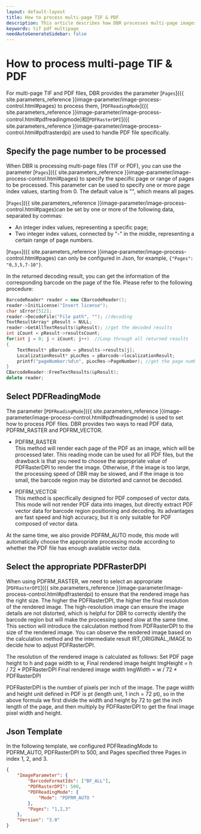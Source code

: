 ```yaml
---   
layout: default-layout
title: How to process multi-page TIF & PDF
description: This article describes how DBR processes multi-page images, such as TIF and PDF.
keywords: tif pdf multipage
needAutoGenerateSidebar: false
---
```


# How to process multi-page TIF & PDF

For multi-page TIF and PDF files, DBR provides the parameter [`Pages`]({{ site.parameters_reference }}image-parameter/image-process-control.html#pages) to process them, [`PDFReadingMode`]({{ site.parameters_reference }}image-parameter/image-process-control.html#pdfreadingmode)和[`PDFRasterDPI`]({{ site.parameters_reference }}image-parameter/image-process-control.html#pdfrasterdpi) are used to handle PDF file specifically. 

## Specify the page number to be processed

When DBR is processing multi-page files (TIF or PDF), you can use the parameter [`Pages`]({{ site.parameters_reference }}image-parameter/image-process-control.html#pages) to specify the specific page or range of pages to be processed. This parameter can be used to specify one or more page index values, starting from 0. The default value is "", which means all pages.

[`Pages`]({{ site.parameters_reference }}image-parameter/image-process-control.html#pages)can be set by one or more of the following data, separated by commas:
- An integer index values, representing a specific page;
- Two integer index values, connected by "-" in the middle, representing a certain range of page numbers.

[`Pages`]({{ site.parameters_reference }}image-parameter/image-process-control.html#pages) can only be configured in Json, for example, `{"Pages": "0,3,5,7-10"}`.

In the returned decoding result, you can get the information of the corresponding barcode on the page of the file. Please refer to the following procedure:

```c++
BarcodeReader* reader = new CBarcodeReader();     
reader->InitLicense("Insert license");    
char sError[512];     
reader->DecodeFile("File path", ""); //decoding    
TextResultArray* pResult = NULL;     
reader->GetAllTextResults(&pResult); //get the decoded results   
int iCount = pResult->resultsCount;  
for(int j = 0; j < iCount; j++)  //Loop through all returned results
{  
    TextResult* pBarcode = pResults->results[j];  
    LocalizationResult* pLocRes = pBarcode->localizationResult;  
    printf("pageNumber:%d\n", pLocRes->PageNumber); //get the page number in which the barcode is located
}  
CBarcodeReader::FreeTextResults(&pResult);        
delete reader; 
```

## Select PDFReadingMode

The parameter [`PDFReadingMode`]({{ site.parameters_reference }}image-parameter/image-process-control.html#pdfreadingmode) is used to set how to process PDF files. DBR provides two ways to read PDF data, PDFRM_RASTER and PDFRM_VECTOR.

- PDFRM_RASTER   
This method will render each page of the PDF as an image, which will be processed later. This reading mode can be used for all PDF files, but the drawback is that you need to choose the appropriate value of PDFRasterDPI to render the image. Otherwise, if the image is too large, the processing speed of DBR may be slowed, and if the image is too small, the barcode region may be distorted and cannot be decoded.

- PDFRM_VECTOR   
This method is specifically designed for PDF composed of vector data. This mode will not render PDF data into images, but directly extract PDF vector data for barcode region positioning and decoding. Its advantages are fast speed and high accuracy, but it is only suitable for PDF composed of vector data.

At the same time, we also provide PDFRM_AUTO mode, this mode will automatically choose the appropriate processing mode according to whether the PDF file has enough available vector data.

## Select the appropriate PDFRasterDPI

When using PDFRM_RASTER, we need to select an appropriate [`PDFRasterDPI`]({{ site.parameters_reference }}image-parameter/image-process-control.html#pdfrasterdpi) to ensure that the rendered image has the right size. The higher the PDFRasterDPI, the higher the final resolution of the rendered image. The high-resolution image can ensure the image details are not distorted, which is helpful for DBR to correctly identify the barcode region but will make the processing speed slow at the same time. This section will introduce the calculation method from PDFRasterDPI to the size of the rendered image. You can observe the rendered image based on the calculation method and the intermediate result IRT_ORIGINAL_IMAGE to decide how to adjust PDFRasterDPI.

The resolution of the rendered image is calculated as follows:
Set PDF page height to h and page width to w,
Final rendered image height  ImgHeight = h / 72 * PDFRasterDPI
Final rendered image width  ImgWidth = w / 72 * PDFRasterDPI

PDFRasterDPI is the number of pixels per inch of the image. 
The page width and height unit defined in PDF is pt (length unit, 1 inch = 72 pt), so in the above formula we first divide the width and height by 72 to get the inch length of the page, and then multiply by PDFRasterDPI to get the final image pixel width and height.

## Json Template

In the following template, we configured PDFReadingMode to PDFRM_AUTO, PDFRasterDPI to 500, and Pages specified three Pages in index 1, 2, and 3.

```json
{
    "ImageParameter": {
        "BarcodeFormatIds": ["BF_ALL"], 
        "PDFRasterDPI": 500,
        "PDFReadingMode": {
            "Mode": "PDFRM_AUTO "
        },                         
        "Pages": "1,2,3"           
    }, 
    "Version": "3.0"
}
```



